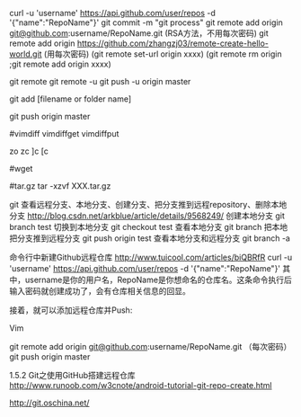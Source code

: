 curl -u 'username' https://api.github.com/user/repos -d '{"name":"RepoName"}'
git commit -m "git process"
git remote add origin git@github.com:username/RepoName.git
(RSA方法，不用每次密码)
git remote add origin https://github.com/zhangzj03/remote-create-hello-world.git
(用每次密码)
(git remote set-url origin xxxx)
(git remote rm origin  ;git remote add origin xxxx)

git remote
git remote -u
git push -u origin master

git add [filename or folder name]
 	


git push origin master



#vimdiff
vimdiffget vimdiffput

zo zc
]c [c

#wget 


#tar.gz
tar -xzvf  XXX.tar.gz





git 查看远程分支、本地分支、创建分支、把分支推到远程repository、删除本地分支 
http://blog.csdn.net/arkblue/article/details/9568249/
创建本地分支
git branch test
切换到本地分支
git checkout test
查看本地分支
git branch
把本地把分支推到远程分支 
git push origin test
查看本地分支和远程分支
git branch -a







命令行中新建Github远程仓库
http://www.tuicool.com/articles/biQBRfR
curl -u 'username' https://api.github.com/user/repos -d '{"name":"RepoName"}'
其中，username是你的用户名，RepoName是你想命名的仓库名。这条命令执行后输入密码就创建成功了，会有仓库相关信息的回显。

接着，就可以添加远程仓库并Push:

Vim

git remote add origin git@github.com:username/RepoName.git
（每次密码）
git push origin master













1.5.2 Git之使用GitHub搭建远程仓库
http://www.runoob.com/w3cnote/android-tutorial-git-repo-create.html

http://git.oschina.net/


